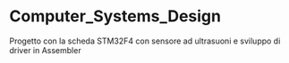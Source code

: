 # Computer_Systems_Design
Progetto con la scheda STM32F4 con sensore ad ultrasuoni e sviluppo di driver in Assembler
